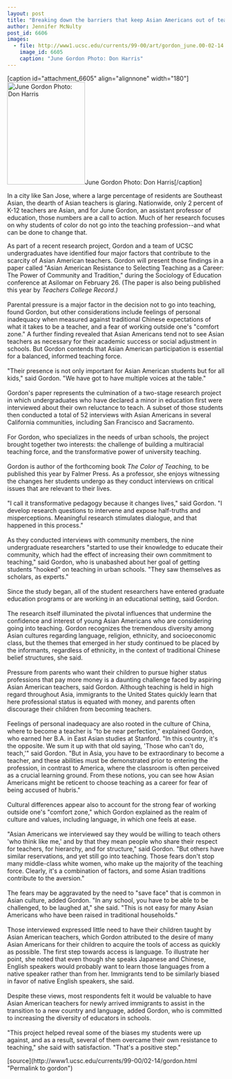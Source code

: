 ```yaml
---
layout: post
title: "Breaking down the barriers that keep Asian Americans out of teaching"
author: Jennifer McNulty
post_id: 6606
images:
  - file: http://www1.ucsc.edu/currents/99-00/art/gordon_june.00-02-14.180.jpg
    image_id: 6605
    caption: "June Gordon Photo: Don Harris"
---
```


[caption id="attachment_6605" align="alignnone" width="180"]<a href="http://localhost/mysite/wp-content/uploads/2000/02/gordon_june.00-02-14.180.jpg"><img class="size-full wp-image-6605" src="http://localhost/mysite/wp-content/uploads/2000/02/gordon_june.00-02-14.180.jpg" alt="June Gordon Photo: Don Harris" width="180" height="237" /></a>June Gordon Photo: Don Harris[/caption]
<p>
  In a city like San Jose, where a large percentage of residents are Southeast Asian, the dearth of Asian teachers is glaring. Nationwide, only 2 percent of K-12 teachers are Asian, and for June Gordon, an assistant professor of education, those numbers are a call to action. Much of her research focuses on why students of color do not go into the teaching profession--and what can be done to change that.
</p>As part of a recent research project, Gordon and a team of UCSC undergraduates have identified four major factors that contribute to the scarcity of Asian American teachers. Gordon will present those findings in a paper called "Asian American Resistance to Selecting Teaching as a Career: The Power of Community and Tradition," during the Sociology of Education conference at Asilomar on February 26. (The paper is also being published this year by <i>Teachers College Record.)</i><br>
<br>
Parental pressure is a major factor in the decision not to go into teaching, found Gordon, but other considerations include feelings of personal inadequacy when measured against traditional Chinese expectations of what it takes to be a teacher, and a fear of working outside one's "comfort zone." A further finding revealed that Asian Americans tend not to see Asian teachers as necessary for their academic success or social adjustment in schools. But Gordon contends that Asian American participation is essential for a balanced, informed teaching force.<br>
<br>
"Their presence is not only important for Asian American students but for all kids," said Gordon. "We have got to have multiple voices at the table."<br>
<br>
Gordon's paper represents the culmination of a two-stage research project in which undergraduates who have declared a minor in education first were interviewed about their own reluctance to teach. A subset of those students then conducted a total of 52 interviews with Asian Americans in several California communities, including San Francisco and Sacramento.<br>
<br>
For Gordon, who specializes in the needs of urban schools, the project brought together two interests: the challenge of building a multiracial teaching force, and the transformative power of university teaching.<br>
<br>
Gordon is author of the forthcoming book <i>The Color of Teaching,</i> to be published this year by Falmer Press. As a professor, she enjoys witnessing the changes her students undergo as they conduct interviews on critical issues that are relevant to their lives.<br>
<br>
"I call it transformative pedagogy because it changes lives," said Gordon. "I develop research questions to intervene and expose half-truths and misperceptions. Meaningful research stimulates dialogue, and that happened in this process."<br>
<br>
As they conducted interviews with community members, the nine undergraduate researchers "started to use their knowledge to educate their community, which had the effect of increasing their own commitment to teaching," said Gordon, who is unabashed about her goal of getting students "hooked" on teaching in urban schools. "They saw themselves as scholars, as experts."<br>
<br>
Since the study began, all of the student researchers have entered graduate education programs or are working in an educational setting, said Gordon.<br>
<br>
The research itself illuminated the pivotal influences that undermine the confidence and interest of young Asian Americans who are considering going into teaching. Gordon recognizes the tremendous diversity among Asian cultures regarding language, religion, ethnicity, and socioeconomic class, but the themes that emerged in her study continued to be placed by the informants, regardless of ethnicity, in the context of traditional Chinese belief structures, she said.<br>
<br>
Pressure from parents who want their children to pursue higher status professions that pay more money is a daunting challenge faced by aspiring Asian American teachers, said Gordon. Although teaching is held in high regard throughout Asia, immigrants to the United States quickly learn that here professional status is equated with money, and parents often discourage their children from becoming teachers.<br>
<br>
Feelings of personal inadequacy are also rooted in the culture of China, where to become a teacher is "to be near perfection," explained Gordon, who earned her B.A. in East Asian studies at Stanford. "In this country, it's the opposite. We sum it up with that old saying, 'Those who can't do, teach,'" said Gordon. "But in Asia, you have to be extraordinary to become a teacher, and these abilities must be demonstrated prior to entering the profession, in contrast to America, where the classroom is often perceived as a crucial learning ground. From these notions, you can see how Asian Americans might be reticent to choose teaching as a career for fear of being accused of hubris."<br>
<br>
Cultural differences appear also to account for the strong fear of working outside one's "comfort zone," which Gordon explained as the realm of culture and values, including language, in which one feels at ease.<br>
<br>
"Asian Americans we interviewed say they would be willing to teach others 'who think like me,' and by that they mean people who share their respect for teachers, for hierarchy, and for structure," said Gordon. "But others have similar reservations, and yet still go into teaching. Those fears don't stop many middle-class white women, who make up the majority of the teaching force. Clearly, it's a combination of factors, and some Asian traditions contribute to the aversion."<br>
<br>
The fears may be aggravated by the need to "save face" that is common in Asian culture, added Gordon. "In any school, you have to be able to be challenged, to be laughed at," she said. "This is not easy for many Asian Americans who have been raised in traditional households."<br>
<br>
Those interviewed expressed little need to have their children taught by Asian American teachers, which Gordon attributed to the desire of many Asian Americans for their children to acquire the tools of access as quickly as possible. The first step towards access is language. To illustrate her point, she noted that even though she speaks Japanese and Chinese, English speakers would probably want to learn those languages from a native speaker rather than from her. Immigrants tend to be similarly biased in favor of native English speakers, she said.<br>
<br>
Despite these views, most respondents felt it would be valuable to have Asian American teachers for newly arrived immigrants to assist in the transition to a new country and language, added Gordon, who is committed to increasing the diversity of educators in schools.<br>
<br>
"This project helped reveal some of the biases my students were up against, and as a result, several of them overcame their own resistance to teaching," she said with satisfaction. "That's a positive step."
<p>

</p>
[source](http://www1.ucsc.edu/currents/99-00/02-14/gordon.html "Permalink to gordon")
